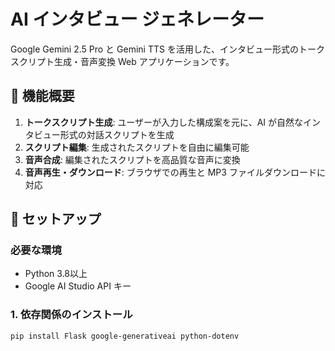 # AI インタビュー ジェネレーター

Google Gemini 2.5 Pro と Gemini TTS を活用した、インタビュー形式のトークスクリプト生成・音声変換 Web アプリケーションです。

## 🎯 機能概要

1. **トークスクリプト生成**: ユーザーが入力した構成案を元に、AI が自然なインタビュー形式の対話スクリプトを生成
2. **スクリプト編集**: 生成されたスクリプトを自由に編集可能
3. **音声合成**: 編集されたスクリプトを高品質な音声に変換
4. **音声再生・ダウンロード**: ブラウザでの再生と MP3 ファイルダウンロードに対応

## 🚀 セットアップ

### 必要な環境

- Python 3.8以上
- Google AI Studio API キー

### 1. 依存関係のインストール

```bash
pip install Flask google-generativeai python-dotenv
